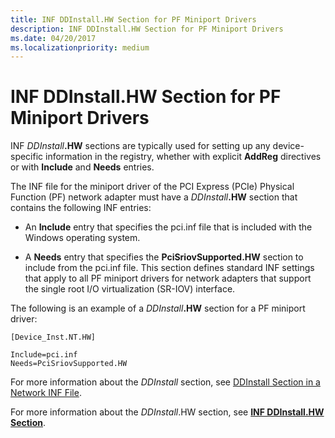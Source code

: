 ```yaml
---
title: INF DDInstall.HW Section for PF Miniport Drivers
description: INF DDInstall.HW Section for PF Miniport Drivers
ms.date: 04/20/2017
ms.localizationpriority: medium
---
```


# INF DDInstall.HW Section for PF Miniport Drivers


INF <em>DDInstall</em>**.HW** sections are typically used for setting up any device-specific information in the registry, whether with explicit **AddReg** directives or with **Include** and **Needs** entries.

The INF file for the miniport driver of the PCI Express (PCIe) Physical Function (PF) network adapter must have a <em>DDInstall</em>**.HW** section that contains the following INF entries:

-   An **Include** entry that specifies the pci.inf file that is included with the Windows operating system.

-   A **Needs** entry that specifies the **PciSriovSupported.HW** section to include from the pci.inf file. This section defines standard INF settings that apply to all PF miniport drivers for network adapters that support the single root I/O virtualization (SR-IOV) interface.

The following is an example of a <em>DDInstall</em>**.HW** section for a PF miniport driver:

``` syntax
[Device_Inst.NT.HW]

Include=pci.inf
Needs=PciSriovSupported.HW
```

For more information about the *DDInstall* section, see [DDInstall Section in a Network INF File](ddinstall-section-in-a-network-inf-file.md).

For more information about the *DDInstall*.HW section, see [**INF DDInstall.HW Section**](../install/inf-ddinstall-hw-section.md).

 

